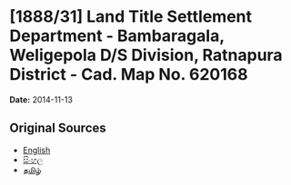 # [1888/31] Land Title Settlement Department - Bambaragala, Weligepola D/S Division, Ratnapura District - Cad. Map No. 620168

**Date:** 2014-11-13

## Original Sources

- [English](https://documents.gov.lk/view/extra-gazettes/2014/11/1888-31_E.pdf)
- [සිංහල](https://documents.gov.lk/view/extra-gazettes/2014/11/1888-31_S.pdf)
- [தமிழ்](https://documents.gov.lk/view/extra-gazettes/2014/11/1888-31_T.pdf)
